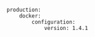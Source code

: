 <!-- usedin: [ _includes/_inlines/Deployment/common/getting-started-with-manifest-files] - layout:code post: getting-started-with-manifest-files_example-1:-specifying-a -->

```

production:
    docker:
        configuration:
            version: 1.4.1

```
